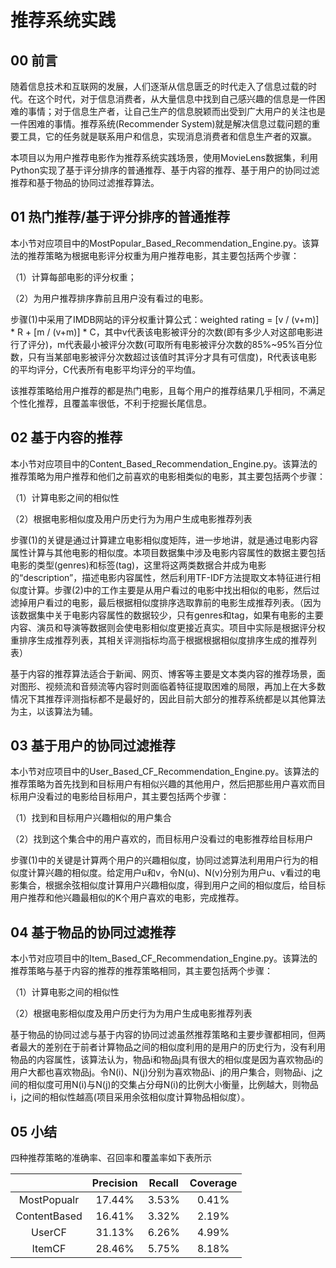 # 推荐系统实践

## 00 前言

随着信息技术和互联网的发展，人们逐渐从信息匮乏的时代走入了信息过载的时代。在这个时代，对于信息消费者，从大量信息中找到自己感兴趣的信息是一件困难的事情；对于信息生产者，让自己生产的信息脱颖而出受到广大用户的关注也是一件困难的事情。推荐系统(Recommender System)就是解决信息过载问题的重要工具，它的任务就是联系用户和信息，实现消息消费者和信息生产者的双赢。  

本项目以为用户推荐电影作为推荐系统实践场景，使用MovieLens数据集，利用Python实现了基于评分排序的普通推荐、基于内容的推荐、基于用户的协同过滤推荐和基于物品的协同过滤推荐算法。

##  01 热门推荐/基于评分排序的普通推荐

本小节对应项目中的MostPopular_Based_Recommendation_Engine.py。该算法的推荐策略为根据电影评分权重为用户推荐电影，其主要包括两个步骤：

（1）计算每部电影的评分权重；

（2）为用户推荐排序靠前且用户没有看过的电影。

步骤(1)中采用了IMDB网站的评分权重计算公式：weighted rating = [v / (v+m)] * R + [m / (v+m)] * C，其中v代表该电影被评分的次数(即有多少人对这部电影进行了评分)，m代表最小被评分次数(可取所有电影被评分次数的85%~95%百分位数，只有当某部电影被评分次数超过该值时其评分才具有可信度)，R代表该电影的平均评分，C代表所有电影平均评分的平均值。  

该推荐策略给用户推荐的都是热门电影，且每个用户的推荐结果几乎相同，不满足个性化推荐，且覆盖率很低，不利于挖掘长尾信息。

## 02 基于内容的推荐

本小节对应项目中的Content_Based_Recommendation_Engine.py。该算法的推荐策略为用户推荐和他们之前喜欢的电影相类似的电影，其主要包括两个步骤：

（1）计算电影之间的相似性

（2）根据电影相似度及用户历史行为为用户生成电影推荐列表

步骤(1)的关键是通过计算建立电影相似度矩阵，进一步地讲，就是通过电影内容属性计算与其他电影的相似度。本项目数据集中涉及电影内容属性的数据主要包括电影的类型(genres)和标签(tag)，这里将这两类数据合并成为电影的“description”，描述电影内容属性，然后利用TF-IDF方法提取文本特征进行相似度计算。步骤(2)中的工作主要是从用户看过的电影中找出相似的电影，然后过滤掉用户看过的电影，最后根据相似度排序选取靠前的电影生成推荐列表。（因为该数据集中关于电影内容属性的数据较少，只有genres和tag，如果有电影的主要内容、演员和导演等数据则会使电影相似度更接近真实。项目中实际是根据评分权重排序生成推荐列表，其相关评测指标均高于根据根据相似度排序生成的推荐列表）  

基于内容的推荐算法适合于新闻、网页、博客等主要是文本类内容的推荐场景，面对图形、视频流和音频流等内容时则面临着特征提取困难的局限，再加上在大多数情况下其推荐评测指标都不是最好的，因此目前大部分的推荐系统都是以其他算法为主，以该算法为辅。

## 03 基于用户的协同过滤推荐

本小节对应项目中的User_Based_CF_Recommendation_Engine.py。该算法的推荐策略为首先找到和目标用户有相似兴趣的其他用户，然后把那些用户喜欢而目标用户没看过的电影给目标用户，其主要包括两个步骤：

（1）找到和目标用户兴趣相似的用户集合

（2）找到这个集合中的用户喜欢的，而目标用户没看过的电影推荐给目标用户  

步骤(1)中的关键是计算两个用户的兴趣相似度，协同过滤算法利用用户行为的相似度计算兴趣的相似度。给定用户u和v，令N(u)、N(v)分别为用户u、v看过的电影集合，根据余弦相似度计算用户兴趣相似度，得到用户之间的相似度后，给目标用户推荐和他兴趣最相似的K个用户喜欢的电影，完成推荐。

## 04 基于物品的协同过滤推荐

本小节对应项目中的Item_Based_CF_Recommendation_Engine.py。该算法的推荐策略与基于内容的推荐的推荐策略相同，其主要包括两个步骤：

（1）计算电影之间的相似性

（2）根据电影相似度及用户历史行为为用户生成电影推荐列表

基于物品的协同过滤与基于内容的协同过滤虽然推荐策略和主要步骤都相同，但两者最大的差别在于前者计算物品之间的相似度利用的是用户的历史行为，没有利用物品的内容属性，该算法认为，物品i和物品j具有很大的相似度是因为喜欢物品i的用户大都也喜欢物品j。令N(i)、N(j)分别为喜欢物品i、j的用户集合，则物品i、j之间的相似度可用N(i)与N(j)的交集占分母N(i)的比例大小衡量，比例越大，则物品i，j之间的相似性越高(项目采用余弦相似度计算物品相似度）。

## 05 小结

四种推荐策略的准确率、召回率和覆盖率如下表所示

|              | Precision | Recall | Coverage |
| :----------: | :-------: | :----: | :------: |
| MostPopualr  |  17.44%   | 3.53%  |  0.41%   |
| ContentBased |  16.41%   | 3.32%  |  2.19%   |
|    UserCF    |  31.13%   | 6.26%  |  4.99%   |
|    ItemCF    |  28.46%   | 5.75%  |  8.18%   |

